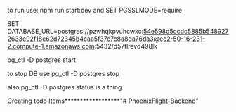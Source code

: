 to run use: 
npm run start:dev 
and
SET PGSSLMODE=require

SET DATABASE_URL=postgres://pzwhqkpvuhcwxc:54e598d5ccdc5885b5489272633e92f18e62d72345b4caa5f37c7c8a8da76da3@ec2-50-16-231-2.compute-1.amazonaws.com:5432/d57tlrevd498lk
 
pg_ctl -D postgres start

to stop DB use 
pg_ctl -D postgres stop

also 
pg_ctl -D postgres status         is a thing.




Creating todo Items******************"# PhoenixFlight-Backend" 
